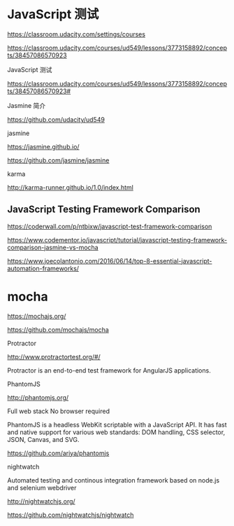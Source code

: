 # JavaScript 测试  


https://classroom.udacity.com/settings/courses




https://classroom.udacity.com/courses/ud549/lessons/3773158892/concepts/38457086570923


JavaScript 测试


https://classroom.udacity.com/courses/ud549/lessons/3773158892/concepts/38457086570923#




Jasmine 简介

https://github.com/udacity/ud549


jasmine

https://jasmine.github.io/

https://github.com/jasmine/jasmine










karma

http://karma-runner.github.io/1.0/index.html




## JavaScript Testing Framework Comparison   


https://coderwall.com/p/ntbixw/javascript-test-framework-comparison

https://www.codementor.io/javascript/tutorial/javascript-testing-framework-comparison-jasmine-vs-mocha

https://www.joecolantonio.com/2016/06/14/top-8-essential-javascript-automation-frameworks/


# mocha 

https://mochajs.org/


https://github.com/mochajs/mocha



Protractor

http://www.protractortest.org/#/


Protractor is an end-to-end test framework for AngularJS applications.




PhantomJS

http://phantomjs.org/

Full web stack
No browser required

PhantomJS is a headless WebKit scriptable with a JavaScript API. It has fast and native support for various web standards: DOM handling, CSS selector, JSON, Canvas, and SVG.


https://github.com/ariya/phantomjs


nightwatch


Automated testing and continous integration framework based on node.js and selenium webdriver

http://nightwatchjs.org/


https://github.com/nightwatchjs/nightwatch








